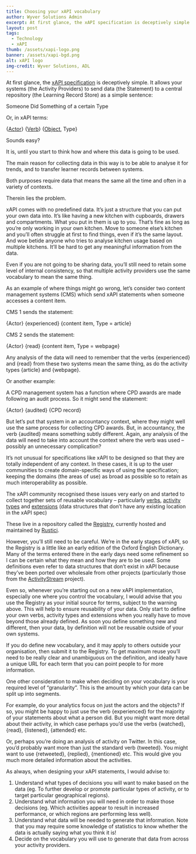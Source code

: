 ```yaml
---
title: Choosing your xAPI vocabulary
author: Wyver Solutions Admin
excerpt: At first glance, the xAPI specification is deceptively simple. But the vocabulary you choose to use within your statements will have a massive impact on the useful information you can pull out of your Learning Record Store reports.
layout: post
tags:
  - Technology
  - xAPI
thumb: /assets/xapi-logo.png
banner: /assets/xapi-bgd.png
alt: xAPI logo
img-credit: Wyver Solutions, ADL
---
```

At first glance, the <a href="https://github.com/adlnet/xAPI-Spec/blob/master/xAPI.md" target="_blank">xAPI specification</a> is deceptively simple. It allows your systems (the Activity Providers) to send data (the Statement) to a central repository (the Learning Record Store) as a simple sentence:

<p class="panel">
  Someone Did Something of a certain Type
</p>

Or, in xAPI terms:

<p class="panel">
  {<a href="https://github.com/adlnet/xAPI-Spec/blob/master/xAPI.md#actor" target="_blank">Actor</a>} {<a href="https://github.com/adlnet/xAPI-Spec/blob/master/xAPI.md#verb" target="_blank">Verb</a>} {<a href="https://github.com/adlnet/xAPI-Spec/blob/master/xAPI.md#object" target="_blank">Object</a>, Type}
</p>

Sounds easy?

It is, until you start to think how and where this data is going to be used.

The main reason for collecting data in this way is to be able to analyse it for trends, and to transfer learner records between systems.

Both purposes require data that means the same all the time and often in a variety of contexts.

Therein lies the problem.

xAPI comes with no predefined data. It’s just a structure that you can put your own data into. It’s like having a new kitchen with cupboards, drawers and compartments. What you put in them is up to you. That’s fine as long as you’re only working in your own kitchen. Move to someone else’s kitchen and you’ll often struggle at first to find things, even if it’s the same layout. And woe betide anyone who tries to analyse kitchen usage based on multiple kitchens. It’ll be hard to get any meaningful information from the data.

Even if you are not going to be sharing data, you’ll still need to retain some level of internal consistency, so that multiple activity providers use the same vocabulary to mean the same thing.

As an example of where things might go wrong, let’s consider two content management systems (CMS) which send xAPI statements when someone accesses a content item.

CMS 1 sends the statement:

<p class="panel">
  {Actor} {experienced} {content item, Type = article}
</p>

CMS 2 sends the statement:

<p class="panel">
  {Actor} {read} {content item, Type = webpage}
</p>

Any analysis of the data will need to remember that the verbs {experienced} and {read} from these two systems mean the same thing, as do the activity types {article} and {webpage}.

Or another example:

A CPD management system has a function where CPD awards are made following an audit process. So it might send the statement:

<p class="panel">
  {Actor} {audited} {CPD record}
</p>

But let’s put that system in an accountancy context, where they might well use the same process for collecting CPD awards. But, in accountancy, the verb {audited} means something subtly different. Again, any analysis of the data will need to take into account the context where the verb was used – possibly an unnecessary complication?

It’s not unusual for specifications like xAPI to be designed so that they are totally independent of any context. In these cases, it is up to the user communities to create domain-specific ways of using the specification; keeping the domains (the areas of use) as broad as possible so to retain as much interoperability as possible.

The xAPI community recognised these issues very early on and started to collect together sets of reusable vocabulary – particularly <a href="https://registry.tincanapi.com/#home/verbs" target="_blank">verbs</a>, <a href="https://registry.tincanapi.com/#home/activityTypes" target="_blank">activity types</a> and <a href="https://registry.tincanapi.com/#home/extensions" target="_blank">extensions</a> (data structures that don’t have any existing location in the xAPI spec)

These live in a repository called the <a href="https://registry.tincanapi.com" target="_blank">Registry</a>, currently hosted and maintained by <a href="http://rusticisoftware.com/" target="_blank">Rustici</a>.

However, you’ll still need to be careful. We’re in the early stages of xAPI, so the Registry is a little like an early edition of the Oxford English Dictionary. Many of the terms entered there in the early days need some refinement so I can be certain what they mean and how they are to be used. Some definitions even refer to data structures that don’t exist in xAPI because they’ve been ported over wholesale from other projects (particularly those from the <a href="http://activitystrea.ms/" target="_blank">ActivityStream</a> project).

Even so, whenever you’re starting out on a new xAPI implementation, especially one where you control the vocabulary, I would advise that you use the Registry as your initial source for terms, subject to the warning above. This will help to ensure reusability of your data. Only start to define your own verbs, activity types and extensions when you really have to move beyond those already defined. As soon you define something new and different, then your data, by definition will not be reusable outside of your own systems.

If you do define new vocabulary, and it may apply to others outside your organisation, then submit it to the Registry. To get maximum reuse you’ll need to be really clear and unambiguous on the definition, and ideally have a unique URL for each term that you can point people to for more information.

One other consideration to make when deciding on your vocabulary is your required level of “granularity”. This is the amount by which your data can be split up into segments.

For example, do your analytics focus on just the actors and the objects? If so, you might be happy to just use the verb {experienced} for the majority of your statements about what a person did. But you might want more detail about their activity, in which case perhaps you’d use the verbs {watched}, {read}, {listened}, {attended} etc.

Or, perhaps you’re doing an analysis of activity on Twitter. In this case, you’d probably want more than just the standard verb {tweeted}. You might want to use {retweeted}, {replied}, {mentioned} etc. This would give you much more detailed information about the activities.

As always, when designing your xAPI statements, I would advise to:

  1. Understand what types of decisions you will want to make based on the data (eg. To further develop or promote particular types of activity, or to target particular geographical regions).
  2. Understand what information you will need in order to make those decisions (eg. Which activities appear to result in increased performance, or which regions are performing less well).
  3. Understand what data will be needed to generate that information. Note that you may require some knowledge of statistics to know whether the data is actually saying what you think it is!
  4. Decide on the vocabulary you will use to generate that data from across your activity providers.
